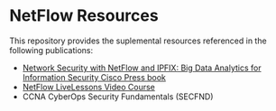 # NetFlow Resources
This repository provides the suplemental resources referenced in the following publications:
 * [Network Security with NetFlow and IPFIX: Big Data Analytics for Information Security Cisco Press book](http://www.amazon.com/Network-Security-NetFlow-IPFIX-Information/dp/1587144387/)  
 * [NetFlow LiveLessons Video Course](http://www.ciscopress.com/store/cisco-netflow-livelessons-big-data-analytics-for-cyber-9780134469850)
 * CCNA CyberOps Security Fundamentals (SECFND)
